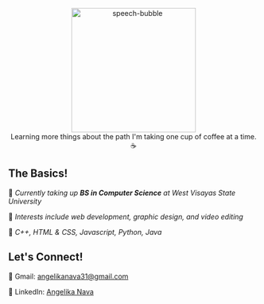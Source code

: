 <p align="center">
  <img width="250" src="https://i.imgur.com/Va1O38x.gif" alt="speech-bubble"> <br>
  <text> Learning more things about the path I'm taking one cup of coffee at a time. ☕ </text>
</p>

## The Basics!
📖 *Currently taking up **BS in Computer Science** at West Visayas State University*

💪 *Interests include web development, graphic design, and video editing*

🌱 *C++, HTML & CSS, Javascript, Python, Java*


## Let's Connect!
💌 Gmail: [angelikanava31@gmail.com](mailto:angelikanava31@gmail.com)

💙 LinkedIn: [Angelika Nava](https://www.linkedin.com/in/angelikanava/)
